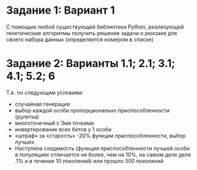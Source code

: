 # Задание 1: Вариант 1

С помощью любой существующей библиотеки Python, 
реализующей генетические алгоритмы получить решение 
задачи о рюкзаке для своего набора данных 
(определяется номером в списке)

# Задание 2: Варианты 1.1; 2.1; 3.1; 4.1; 5.2; 6
Т.е. по следующим условиям:

- случайная генерация
- выбор каждой особи пропорционально приспособленности (рулетка)
- многоточечный с 3мя точками
- инвертирование всех битов у 1 особи
- «штраф» за «старость» -20% функции приспособленности, выбор лучших
- Наступила сходимость (функция приспособленности лучшей особи в популяциях отличается не более, чем на 10%, на самом деле деле .1% и в течение 10 поколений) или прошло 500 поколений
